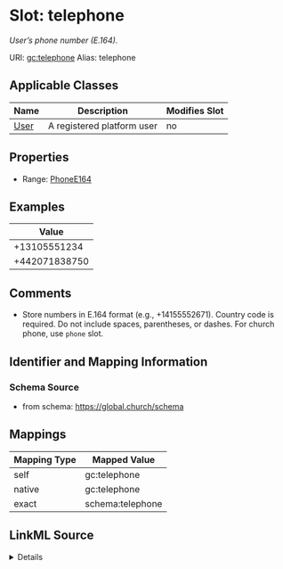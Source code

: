 

# Slot: telephone 


_User’s phone number (E.164)._





URI: [gc:telephone](https://global.church/schema/telephone)
Alias: telephone

<!-- no inheritance hierarchy -->





## Applicable Classes

| Name | Description | Modifies Slot |
| --- | --- | --- |
| [User](User.md) | A registered platform user |  no  |






## Properties

* Range: [PhoneE164](PhoneE164.md)





## Examples

| Value |
| --- |
| +13105551234 |
| +442071838750 |

## Comments

* Store numbers in E.164 format (e.g., +14155552671). Country code is required.
Do not include spaces, parentheses, or dashes. For church phone, use `phone` slot.


## Identifier and Mapping Information






### Schema Source


* from schema: https://global.church/schema




## Mappings

| Mapping Type | Mapped Value |
| ---  | ---  |
| self | gc:telephone |
| native | gc:telephone |
| exact | schema:telephone |




## LinkML Source

<details>
```yaml
name: telephone
description: User’s phone number (E.164).
comments:
- 'Store numbers in E.164 format (e.g., +14155552671). Country code is required.

  Do not include spaces, parentheses, or dashes. For church phone, use `phone` slot.

  '
examples:
- value: '+13105551234'
  description: US number in E.164 format.
- value: '+442071838750'
  description: UK number in E.164 format.
in_subset:
- internal
- pii
from_schema: https://global.church/schema
exact_mappings:
- schema:telephone
rank: 1000
alias: telephone
domain_of:
- User
range: phone_e164

```
</details>